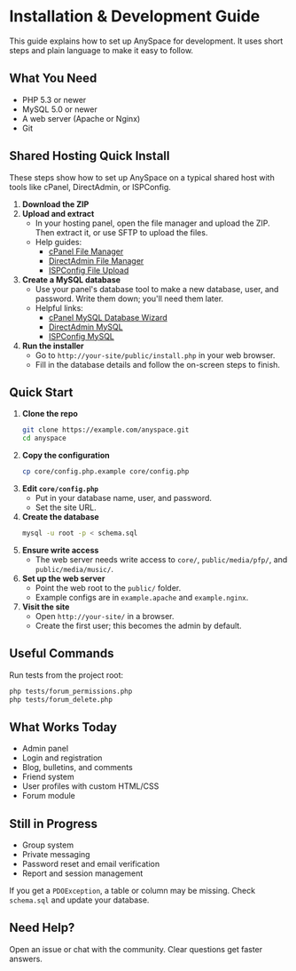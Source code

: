 # Installation & Development Guide

This guide explains how to set up AnySpace for development. It uses short steps and plain language to make it easy to follow.

## What You Need

- PHP 5.3 or newer
- MySQL 5.0 or newer
- A web server (Apache or Nginx)
- Git

## Shared Hosting Quick Install

These steps show how to set up AnySpace on a typical shared host with tools like cPanel, DirectAdmin, or ISPConfig.

1. **Download the ZIP**
2. **Upload and extract**
   - In your hosting panel, open the file manager and upload the ZIP. Then extract it, or use SFTP to upload the files.
   - Help guides:
     - [cPanel File Manager](https://docs.cpanel.net/cpanel/files/file-manager/)
     - [DirectAdmin File Manager](https://docs.directadmin.com/userguide/files/file-manager.html)
     - [ISPConfig File Upload](https://www.howtoforge.com/ispconfig-file-upload/)
3. **Create a MySQL database**
   - Use your panel's database tool to make a new database, user, and password. Write them down; you'll need them later.
   - Helpful links:
     - [cPanel MySQL Database Wizard](https://docs.cpanel.net/cpanel/databases/mysql-database-wizard/)
     - [DirectAdmin MySQL](https://docs.directadmin.com/userguide/databases/mysql.html)
     - [ISPConfig MySQL](https://www.howtoforge.com/ispconfig-creating-a-mysql-database/)
4. **Run the installer**
   - Go to `http://your-site/public/install.php` in your web browser.
   - Fill in the database details and follow the on-screen steps to finish.

## Quick Start

1. **Clone the repo**
   ```bash
   git clone https://example.com/anyspace.git
   cd anyspace
   ```
2. **Copy the configuration**
   ```bash
   cp core/config.php.example core/config.php
   ```
3. **Edit `core/config.php`**
   - Put in your database name, user, and password.
   - Set the site URL.
4. **Create the database**
   ```bash
   mysql -u root -p < schema.sql
   ```
5. **Ensure write access**
   - The web server needs write access to `core/`, `public/media/pfp/`, and `public/media/music/`.
6. **Set up the web server**
   - Point the web root to the `public/` folder.
   - Example configs are in `example.apache` and `example.nginx`.
7. **Visit the site**
   - Open `http://your-site/` in a browser.
   - Create the first user; this becomes the admin by default.

## Useful Commands

Run tests from the project root:
```bash
php tests/forum_permissions.php
php tests/forum_delete.php
```

## What Works Today

- Admin panel
- Login and registration
- Blog, bulletins, and comments
- Friend system
- User profiles with custom HTML/CSS
- Forum module

## Still in Progress

- Group system
- Private messaging
- Password reset and email verification
- Report and session management

If you get a `PDOException`, a table or column may be missing. Check `schema.sql` and update your database.

## Need Help?

Open an issue or chat with the community. Clear questions get faster answers.

